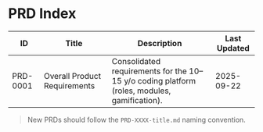 # PRD Index

| ID       | Title                        | Description                                                                                 | Last Updated |
| -------- | ---------------------------- | ------------------------------------------------------------------------------------------- | ------------ |
| PRD-0001 | Overall Product Requirements | Consolidated requirements for the 10–15 y/o coding platform (roles, modules, gamification). | 2025-09-22   |

> New PRDs should follow the `PRD-XXXX-title.md` naming convention.
